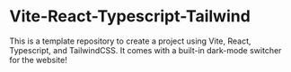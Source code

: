 # Vite-React-Typescript-Tailwind

This is a template repository to create a project using Vite, React, Typescript, and TailwindCSS. It comes with a built-in dark-mode switcher for the website!
